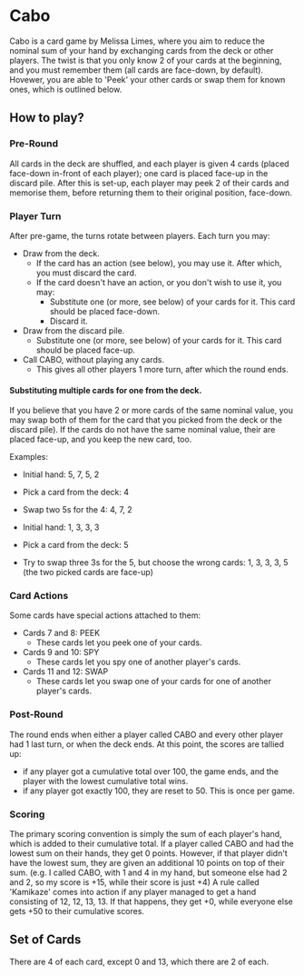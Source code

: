 # Cabo
Cabo is a card game by Melissa Limes, where you aim to reduce the nominal sum of your hand by exchanging cards from the deck or other players. The twist is that you only know 2 of your cards at the beginning, and you must remember them (all cards are face-down, by default). Hovewer, you are able to 'Peek' your other cards or swap them for known ones, which is outlined below.

## How to play?

### Pre-Round
  All cards in the deck are shuffled, and each player is given 4 cards (placed face-down in-front of each player); one card is placed face-up in the discard pile. After this is set-up, each player may peek 2 of their cards and memorise them, before returning them to their original position, face-down.
  
### Player Turn
  After pre-game, the turns rotate between players. Each turn you may:
  * Draw from the deck.
    * If the card has an action (see below), you may use it. After which, you must discard the card.
    * If the card doesn't have an action, or you don't wish to use it, you may:
      * Substitute one (or more, see below) of your cards for it. This card should be placed face-down.
      * Discard it.
  * Draw from the discard pile.
    * Substitute one (or more, see below) of your cards for it. This card should be placed face-up.
  * Call CABO, without playing any cards.
    * This gives all other players 1 more turn, after which the round ends.

#### Substituting multiple cards for one from the deck.
  If you believe that you have 2 or more cards of the same nominal value, you may swap both of them for the card that you picked from the deck or the discard pile). If the cards do not have the same nominal value, their are placed face-up, and you keep the new card, too.
  
Examples:
  * Initial hand: 5, 7, 5, 2
  * Pick a card from the deck: 4
  * Swap two 5s for the 4: 4, 7, 2
  
  * Initial hand: 1, 3, 3, 3
  * Pick a card from the deck: 5
  * Try to swap three 3s for the 5, but choose the wrong cards: 1, 3, 3, 3, 5 (the two picked cards are face-up)

### Card Actions
  Some cards have special actions attached to them:
  * Cards 7 and 8: PEEK
    * These cards let you peek one of your cards.
  * Cards 9 and 10: SPY
    * These cards let you spy one of another player's cards.
  * Cards 11 and 12: SWAP
    * These cards let you swap one of your cards for one of another player's cards.
    
### Post-Round
  The round ends when either a player called CABO and every other player had 1 last turn, or when the deck ends. At this point, the scores are tallied up:
  * if any player got a cumulative total over 100, the game ends, and the player with the lowest cumulative total wins.
  * if any player got exactly 100, they are reset to 50. This is once per game.

### Scoring
  The primary scoring convention is simply the sum of each player's hand, which is added to their cumulative total.
  If a player called CABO and had the lowest sum on their hands, they get 0 points. However, if that player didn't have the lowest sum, they are given an additional 10 points on top of their sum. (e.g. I called CABO, with 1 and 4 in my hand, but someone else had 2 and 2, so my score is +15, while their score is just +4)
  A rule called 'Kamikaze' comes into action if any player managed to get a hand consisting of 12, 12, 13, 13. If that happens, they get +0, while everyone else gets +50 to their cumulative scores.
  
## Set of Cards
  There are 4 of each card, except 0 and 13, which there are 2 of each.
